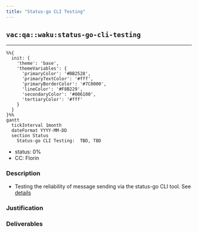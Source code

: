 ```yaml
---
title: "Status-go CLI Testing"
---
```

## `vac:qa::waku:status-go-cli-testing`
---

```mermaid
%%{ 
  init: { 
    'theme': 'base', 
    'themeVariables': { 
      'primaryColor': '#BB2528', 
      'primaryTextColor': '#fff', 
      'primaryBorderColor': '#7C0000', 
      'lineColor': '#F8B229', 
      'secondaryColor': '#006100', 
      'tertiaryColor': '#fff' 
    } 
  } 
}%%
gantt
  tickInterval 1month
  dateFormat YYYY-MM-DD 
  section Status
    Status-go CLI Testing:  TBD, TBD
```

- status: 0%
- CC: Florin

### Description

* Testing the reliability of message sending via the status-go CLI tool. See [details](https://docs.google.com/document/d/1L8HvXtAYk-JqQL6w3RgCskXwegcTa0J5nyH9YL4LrQE/edit#heading=h.q8bx3xjzsxn9) 

### Justification


### Deliverables
